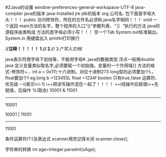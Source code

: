 #2Java的设置
window-preferences-general-workspace-UTF-8
java-compiler java的版本
java-Installed jre jdk的版本
org.公司名.
包下面首字母大头！！！
public 访问修饰符，所在的文件名必须和.java名字相同！！！
void 一个返回
main方法的名字，整个程序的入口"()"参数列表、“｛｝“执行的方法
java的源程序由类构成
方法的首字母必须小写！！！
空一个Tab
System.out标准输出。System.in 用键盘出入
println打印换行

/**/注释！！！！！
1.//
2./**/
3./**写入文档*/

java表示符用字母下划线等，不能用字母#.
java的数据类型.浮点一般用double
java 定义变量类似取名字,必须要赋一个初始值。变量的一个作用域{}
方法的格式-修饰符+...
int a = 0x111;十六进制。对应十进制273
long型的必须要加个L，float要加个f
eg.long b =123455L
float =1234f
boolen 只有true,false
运算符、优先级
--i(表示i=i-1)
i++把读写操作混在一起了！！！！
++i线操作后赋值i++先赋值，后操作
%(取余)
10001
&
11001
***
10001

10001
|
11001
***
11001


条件运算符(?:)及表达式
scanner用完记得关闭
scanner.close();

字符串的转换
int age=Integer.parseInt(sAge);